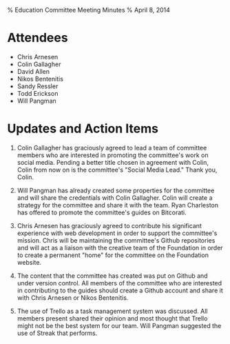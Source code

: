 % Education Committee Meeting Minutes
% April 8, 2014

# Attendees
- Chris Arnesen
- Colin Gallagher
- David Allen
- Nikos Bentenitis
- Sandy Ressler
- Todd Erickson
- Will Pangman


# Updates and Action Items

1. Colin Gallagher has graciously agreed to lead a team of committee members who are interested in promoting the committee's work on social media. Pending a better title chosen in agreement with Colin, Colin from now on is the committee's "Social Media Lead." Thank you, Colin.

2. Will Pangman has already created some properties for the committee and will share the credentials with Colin Gallagher. Colin will create a strategy for the committee and share it with the team. Ryan Charleston has offered to promote the committee's guides on Bitcorati.

3. Chris Arnesen has graciously agreed to contribute his significant experience with web development in order to support the committee's mission. Chris will be maintaining the committee's Github repositories and will act as a liaison with the creative team of the Foundation in order to create a permanent "home" for the committee on the Foundation website.

4. The content that the committee has created was put on Github and under version control. All members of the committee who are interested in contributing to the guides should create a Github account and share it with Chris Arnesen or Nikos Bentenitis.

5. The use of Trello as a task management system was discussed. All members present shared their opinion and most thought that Trello might not be the best system for our team. Will Pangman suggested the use of Streak that performs.